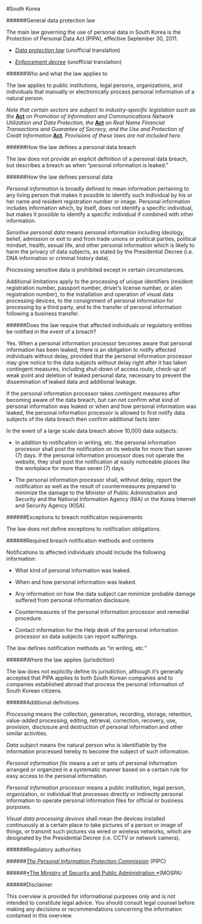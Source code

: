 
#South Korea


######General data protection law



The main law governing the use of personal data in South Korea is the Protection of Personal Data Act (PIPA), effective September 30, 2011.



-   [*Data protection law*](http://koreanlii.or.kr/w/images/a/a3/PIPAct_1308en.pdf) (unofficial translation)





-   [*Enforcement decree*](http://koreanlii.or.kr/w/images/d/d7/DPAct_EnforceDecree.pdf) (unofficial translation)



######Who and what the law applies to



The law applies to public institutions, legal persons, organizations, and individuals that manually or electronically process personal information of a natural person.



*Note that certain sectors are subject to industry-specific legislation such as the* [**Act**](http://unpan1.un.org/intradoc/groups/public/documents/APCITY/UNPAN025694.pdf) *on Promotion of Information and Communications Network Utilization and Data Protection, the* [**Act**](http://www.imolin.org/doc/amlid/korea_real_name_financial_transaction_act.pdf) *on Real Name Financial Transactions and Guarantee of Secrecy, and the Use and Protection of Credit Information* [**Act**](http://www.moleg.go.kr/english/korLawEng?pstSeq=47589)*. Provisions of these laws are not included here.*



######How the law defines a personal data breach



The law does not provide an explicit definition of a personal data breach, but describes a breach as when “personal information is leaked.”



######How the law defines personal data



*Personal information* is broadly defined to mean information pertaining to any living person that makes it possible to identify such individual by his or her name and resident registration number or image. Personal information includes information which, by itself, does not identify a specific individual, but makes it possible to identify a specific individual if combined with other information.



*Sensitive personal data* means personal information including ideology, belief, admission or exit to and from trade unions or political parties, political mindset, health, sexual life, and other personal information which is likely to harm the privacy of data subjects, as stated by the Presidential Decree (i.e. DNA information or criminal history data).



Processing sensitive data is prohibited except in certain circumstances.



Additional limitations apply to the processing of unique identifiers (resident registration number, passport number, driver’s license number, or alien registration number), to the installation and operation of visual data processing devices, to the consignment of personal information for processing by a third party, and to the transfer of personal information following a business transfer.



######Does the law require that affected individuals or regulatory entities be notified in the event of a breach?



Yes. When a personal information processor becomes aware that personal information has been leaked, there is an obligation to notify affected individuals without delay, provided that the personal information processor may give notice to the data subjects without delay right after it has taken contingent measures, including shut-down of access route, check-up of weak point and deletion of leaked personal data, necessary to prevent the dissemination of leaked data and additional leakage.



If the personal information processor takes contingent measures after becoming aware of the data breach, but can not confirm what kind of personal information was leaked or when and how personal information was leaked, the personal information processor is allowed to first notify data subjects of the data breach then confirm additional facts later.



In the event of a large scale data breach above 10,000 data subjects:



-   In addition to notification in writing, etc. the personal information processor shall post the notification on its website for more than seven (7) days. If the personal information processor does not operate the website, they shall post the notification at easily noticeable places like the workplace for more than seven (7) days.





-   The personal information processor shall, without delay, report the notification as well as the result of countermeasures prepared to minimize the damage to the Minister of Public Administration and Security and the National Information Agency (NIA) or the Korea Internet and Security Agency (KISA).



######Exceptions to breach notification requirements



The law does not define exceptions to notification obligations.



######Required breach notification methods and contents



Notifications to affected individuals should include the following information:



-   What kind of personal information was leaked.





-   When and how personal information was leaked.





-   Any information on how the data subject can minimize probable damage suffered from personal information disclosure.





-   Countermeasures of the personal information processor and remedial procedure.





-   Contact information for the Help desk of the personal information processor so data subjects can report sufferings.



The law defines notification methods as “in writing, etc.”



######Where the law applies (jurisdiction)



The law does not explicitly define its jurisdiction, although it’s generally accepted that PIPA applies to both South Korean companies and to companies established abroad that process the personal information of South Korean citizens.



######Additional definitions



*Processing* means the collection, generation, recording, storage, retention, value-added processing, editing, retrieval, correction, recovery, use, provision, disclosure and destruction of personal information and other similar activities.



*Data subject* means the natural person who is identifiable by the information processed hereby to become the subject of such information.



*Personal information file* means a set or sets of personal information arranged or organized in a systematic manner based on a certain rule for easy access to the personal information.



*Personal information processor* means a public institution, legal person, organization, or individual that processes directly or indirectly personal information to operate personal information files for official or business purposes.



*Visual data processing devices* shall mean the devices installed continuously at a certain place to take pictures of a person or image of things, or transmit such pictures via wired or wireless networks, which are designated by the Presidential Decree (i.e. CCTV or network camera).



######Regulatory authorities



######[*The Personal Information Protection Commission*](http://www.pipc.go.kr/cmt/main/english.do) (PIPC)



######[*The Ministry of Security and Public Administration *](http://korea.go.kr/main.do)(MOSPA)



######Disclaimer



This overview is provided for informational purposes only and is not intended to constitute legal advice. You should consult legal counsel before making any decisions or recommendations concerning the information contained in this overview.

